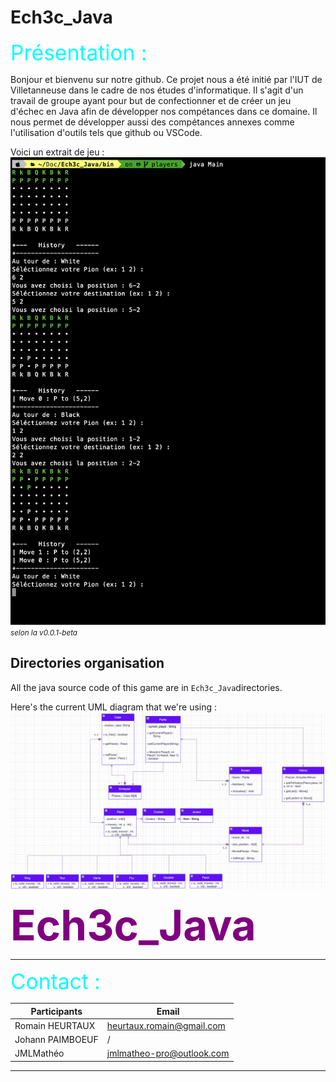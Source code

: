 
# Ech3c_Java

<span style="color:cyan; font-size:3.5vw;"> 
    Présentation :  </br>
</span>

Bonjour et bienvenu sur notre github. 
Ce projet nous a été initié par l'IUT de Villetanneuse dans le cadre de nos études d'informatique.
Il s'agit d'un travail de groupe ayant pour but de confectionner et de créer un jeu d'échec en Java afin de développer nos compétances dans ce domaine.
Il nous permet de développer aussi des compétances annexes comme l'utilisation d'outils tels que github ou VSCode.

Voici un extrait de jeu :
![Image d'un extrait de jeu dans le terminal](game_extract1.png)
*<small>selon la v0.0.1-beta</small>*

## Directories organisation

All the java source code of this game are in ``Ech3c_Java``directories. 

Here's the current UML diagram that we're using : 
![UML diagram of the project](UML_v1.png)


<span style="color:purple; font-size:7vw;">
    <b>Ech3c_Java </b>
</span>

___


<!-- Contact -->
<span style="color:cyan; font-size:3.5vw;"> 
    Contact : 
</span>

| Participants      | Email                         |
| -                 | -                             |
| Romain HEURTAUX   | heurtaux.romain@gmail.com     |
| Johann PAIMBOEUF  | /                             |
| JMLMathéo         | jmlmatheo-pro@outlook.com     |

---
